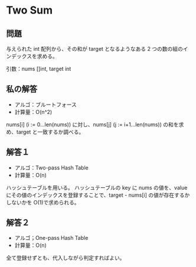 # Two Sum

## 問題

与えられた int 配列から、その和が target となるようなある 2 つの数の組のインデックスを求める。

引数：nums []int, target int

## 私の解答

- アルゴ：ブルートフォース
- 計算量：O(n^2)

nums[i] (i := 0...len(nums)) に対し、nums[j] (j := i+1...len(nums)) の和を求め、target と一致するか調べる。

## 解答１

- アルゴ：Two-pass Hash Table
- 計算量：O(n)

ハッシュテーブルを用いる。
ハッシュテーブルの key に nums の値を、value にその値のインデックスを登録することで、target - nums[i] の値が存在するかしないかを O(1)で求められる。

## 解答２

- アルゴ；One-pass Hash Table
- 計算量：O(n)

全て登録せずとも、代入しながら判定すればよい。
